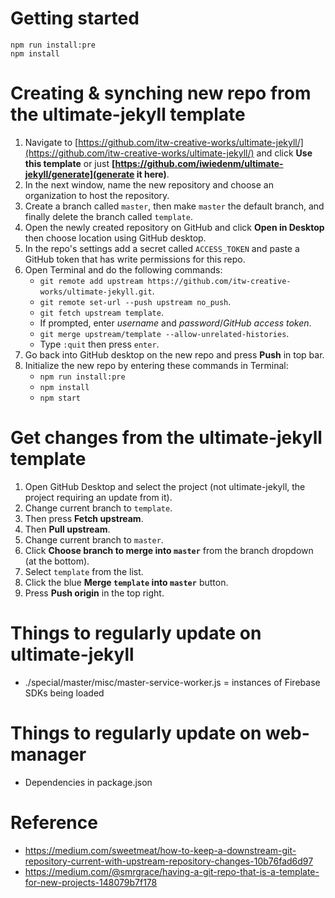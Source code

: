 # Getting started
```shell
npm run install:pre
npm install
```

# Creating & synching new repo from the ultimate-jekyll template
1. Navigate to [https://github.com/itw-creative-works/ultimate-jekyll/](https://github.com/itw-creative-works/ultimate-jekyll/) and click **Use this template** or just **[https://github.com/iwiedenm/ultimate-jekyll/generate](generate it here)**.
2. In the next window, name the new repository and choose an organization to host the repository.
3. Create a branch called `master`, then make `master` the default branch, and finally delete the branch called `template`.
4. Open the newly created repository on GitHub and click **Open in Desktop** then choose location using GitHub desktop.
5. In the repo's settings add a secret called `ACCESS_TOKEN` and paste a GitHub token that has write permissions for this repo.
6. Open Terminal and do the following commands:
    * `git remote add upstream https://github.com/itw-creative-works/ultimate-jekyll.git`.
    * `git remote set-url --push upstream no_push`.
    * `git fetch upstream template`.
    * If prompted, enter *username* and *password*/*GitHub access token*.
    * `git merge upstream/template --allow-unrelated-histories`.
    * Type `:quit` then press `enter`.
7. Go back into GitHub desktop on the new repo and press **Push** in top bar.
8. Initialize the new repo by entering these commands in Terminal:
    * `npm run install:pre`
    * `npm install`
    * `npm start`

# Get changes from the ultimate-jekyll template
1. Open GitHub Desktop and select the project (not ultimate-jekyll, the project requiring an update from it).
2. Change current branch to `template`.
3. Then press **Fetch upstream**.
4. Then **Pull upstream**.
5. Change current branch to `master`.
6. Click **Choose branch to merge into `master`** from the branch dropdown (at the bottom).
7. Select `template` from the list.
8. Click the blue **Merge `template` into `master`** button.
9. Press **Push origin** in the top right.

# Things to regularly update on ultimate-jekyll
* ./special/master/misc/master-service-worker.js = instances of Firebase SDKs being loaded

# Things to regularly update on web-manager
* Dependencies in package.json

# Reference
* https://medium.com/sweetmeat/how-to-keep-a-downstream-git-repository-current-with-upstream-repository-changes-10b76fad6d97
* https://medium.com/@smrgrace/having-a-git-repo-that-is-a-template-for-new-projects-148079b7f178
